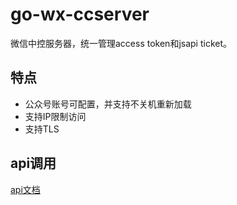 # go-wx-ccserver

微信中控服务器，统一管理access token和jsapi ticket。

## 特点

- 公众号账号可配置，并支持不关机重新加载
- 支持IP限制访问
- 支持TLS

## api调用 

[api文档](/doc/api.md)